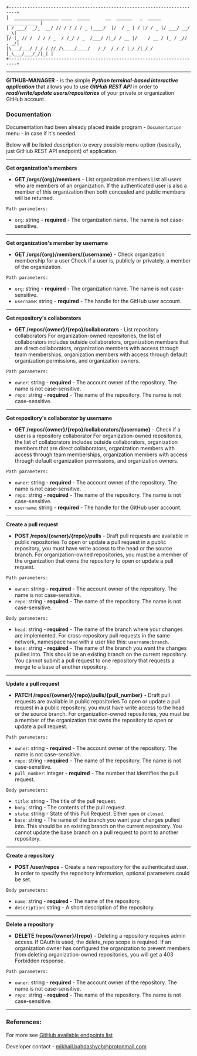 ```
+-------------------------------------------------------------------------+
|  _________________ ____  _____      __  ______   _  _____  ____________ |
| / ___/  _/_  __/ // / / / / _ )____/  |/  / _ | / |/ / _ |/ ___/ __/ _ \|
|/ (_ // /  / / / _  / /_/ / _  /___/ /|_/ / __ |/    / __ / (_ / _// , _/|
|\___/___/ /_/ /_//_/\____/____/   /_/  /_/_/ |_/_/|_/_/ |_\___/___/_/|_| |
+-------------------------------------------------------------------------+
```
---

**GITHUB-MANAGER** - is the simple _**Python terminal-based interactive application**_ that allows you 
to use **_GitHub REST API_** in order to **_read/write/update users/repositories_**
of your private or organization GitHub account.

### Documentation

Documentation had been already placed inside program - `Documentation` menu - in case if it's needed.


Below will be listed description to every possible menu option (basically, just GitHub REST API endpoint) of application.

---

**Get organization's members**
 - **GET /orgs/{org}/members** - List organization members
List all users who are members of an organization. If the authenticated user is also a member of this organization
then both concealed and public members will be returned.

`Path parameters:`

- `org`: string - **required** - The organization name. The name is not case-sensitive.

---

**Get organization's member by username**
 - **GET /orgs/{org}/members/{username}** - Check organization membership for a user
Check if a user is, publicly or privately, a member of the organization.

`Path parameters:`

- `org`: string - **required** - The organization name. The name is not case-sensitive.
- `username`: string - **required** - The handle for the GitHub user account.

---

**Get repository's collaborators**
 - **GET /repos/{owner}/{repo}/collaborators** - List repository collaborators
For organization-owned repositories, the list of collaborators includes outside
collaborators, organization members that are direct collaborators, organization
members with access through team memberships, organization members with
access through default organization permissions, and organization owners.

`Path parameters:`

- `owner`: string - **required** - The account owner of the repository. The name is not case-sensitive.
- `repo`: string - **required** - The name of the repository. The name is not case-sensitive.

---

**Get repository's collaborator by username**
 - **GET /repos/{owner}/{repo}/collaborators/{username}** - Check if a user is a repository collaborator
For organization-owned repositories, the list of collaborators includes outside
collaborators, organization members that are direct collaborators, organization
members with access through team memberships, organization members with
access through default organization permissions, and organization owners.

`Path parameters:`

- `owner`: string - **required** - The account owner of the repository. The name is not case-sensitive.
- `repo`: string - **required** - The name of the repository. The name is not case-sensitive.
- `username`: string - **required** - The handle for the GitHub user account.

---

**Create a pull request**
- **POST /repos/{owner}/{repo}/pulls** - Draft pull requests are available in public repositories
To open or update a pull request in a public repository, you must have write
access to the head or the source branch. For organization-owned repositories,
you must be a member of the organization that owns the repository to open or
update a pull request.

`Path parameters:`

- `owner`: string - **required** - The account owner of the repository. The name is not case-sensitive.
- `repo`: string - **required** - The name of the repository. The name is not case-sensitive.

`Body parameters:`

- `head`: string - **required** - The name of the branch where your changes are implemented. For cross-repository pull requests in the same network, namespace `head` with a user like this: `username:branch`.
- `base`: string - **required** - The name of the branch you want the changes pulled into. This should be an existing branch on the current repository. You cannot submit a pull request to one repository that requests a merge to a base of another repository.

---

**Update a pull request**
- **PATCH /repos/{owner}/{repo}/pulls/{pull_number}** - Draft pull requests are available in public repositories
To open or update a pull request in a public repository, you must have write
access to the head or the source branch. For organization-owned repositories,
you must be a member of the organization that owns the repository to open or
update a pull request.

`Path parameters:`

- `owner`: string - **required** - The account owner of the repository. The name is not case-sensitive.
- `repo`: string - **required** - The name of the repository. The name is not case-sensitive.
- `pull_number`: integer - **required** - The number that identifies the pull request.

`Body parameters:`

- `title`: string - The title of the pull request.
- `body`: string - The contents of the pull request.
- `state`: string - State of this Pull Request. Either `open` or `closed`.
- `base`: string - The name of the branch you want your changes pulled into. This should be an existing branch on the current repository. You cannot update the base branch on a pull request to point to another repository.

---

**Create a repository**
- **POST /user/repos** - Create a new repository for the authenticated user.
In order to specify the repository information, optional parameters could be set.

`Body parameters:`

- `name`: string - **required** - The name of the repository.
- `description`: string - A short description of the repository.

---

**Delete a repository**
- **DELETE /repos/{owner}/{repo}** - Deleting a repository requires admin access. If OAuth is used, the delete_repo scope is required.
If an organization owner has configured the organization to prevent members from deleting organization-owned repositories, you will get a 403 Forbidden response.

`Path parameters:`

- `owner`: string - **required** - The account owner of the repository. The name is not case-sensitive.
- `repo`: string - **required** - The name of the repository. The name is not case-sensitive.
  
---

### References:

For more see [GitHub available endpoints list](https://docs.github.com/en/rest/overview/endpoints-available-for-github-apps)

Developer contact - [mikhail.bahdashych@protonmail.com](mailto:mikhail.bahdashych@protonmail.com)
